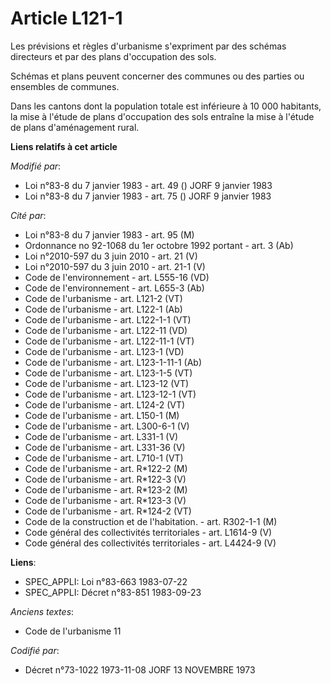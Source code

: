 # Article L121-1

Les prévisions et règles d'urbanisme s'expriment par des schémas directeurs et par des plans d'occupation des sols.

Schémas et plans peuvent concerner des communes ou des parties ou ensembles de communes.

Dans les cantons dont la population totale est inférieure à 10 000 habitants, la mise à l'étude de plans d'occupation des
sols entraîne la mise à l'étude de plans d'aménagement rural.

**Liens relatifs à cet article**

_Modifié par_:

  - Loi n°83-8 du 7 janvier 1983 - art. 49 () JORF 9 janvier 1983
  - Loi n°83-8 du 7 janvier 1983 - art. 75 () JORF 9 janvier 1983

_Cité par_:

  - Loi n°83-8 du 7 janvier 1983 - art. 95 (M)
  - Ordonnance no 92-1068 du 1er octobre 1992 portant  - art. 3 (Ab)
  - Loi n°2010-597 du 3 juin 2010 - art. 21 (V)
  - Loi n°2010-597 du 3 juin 2010 - art. 21-1 (V)
  - Code de l'environnement - art. L555-16 (VD)
  - Code de l'environnement - art. L655-3 (Ab)
  - Code de l'urbanisme - art. L121-2 (VT)
  - Code de l'urbanisme - art. L122-1 (Ab)
  - Code de l'urbanisme - art. L122-1-1 (VT)
  - Code de l'urbanisme - art. L122-11 (VD)
  - Code de l'urbanisme - art. L122-11-1 (VT)
  - Code de l'urbanisme - art. L123-1 (VD)
  - Code de l'urbanisme - art. L123-1-11-1 (Ab)
  - Code de l'urbanisme - art. L123-1-5 (VT)
  - Code de l'urbanisme - art. L123-12 (VT)
  - Code de l'urbanisme - art. L123-12-1 (VT)
  - Code de l'urbanisme - art. L124-2 (VT)
  - Code de l'urbanisme - art. L150-1 (M)
  - Code de l'urbanisme - art. L300-6-1 (V)
  - Code de l'urbanisme - art. L331-1 (V)
  - Code de l'urbanisme - art. L331-36 (V)
  - Code de l'urbanisme - art. L710-1 (VT)
  - Code de l'urbanisme - art. R*122-2 (M)
  - Code de l'urbanisme - art. R*122-3 (V)
  - Code de l'urbanisme - art. R*123-2 (M)
  - Code de l'urbanisme - art. R*123-3 (V)
  - Code de l'urbanisme - art. R*124-2 (VT)
  - Code de la construction et de l'habitation. - art. R302-1-1 (M)
  - Code général des collectivités territoriales - art. L1614-9 (V)
  - Code général des collectivités territoriales - art. L4424-9 (V)

**Liens**:

  - SPEC_APPLI: Loi n°83-663 1983-07-22
  - SPEC_APPLI: Décret n°83-851 1983-09-23

_Anciens textes_:

  - Code de l'urbanisme 11

_Codifié par_:

  - Décret n°73-1022 1973-11-08 JORF 13 NOVEMBRE 1973
